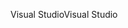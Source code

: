 <span data-ttu-id="acac5-101">Visual Studio</span><span class="sxs-lookup"><span data-stu-id="acac5-101">Visual Studio</span></span>